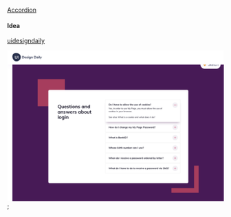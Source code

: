 [Accordion](https://veronchi.github.io/accordion/build)

#### Idea

[uidesigndaily](https://uidesigndaily.com/posts/sketch-accordion-website-day-1175)

![](./idea.png);

